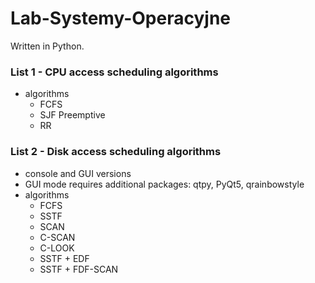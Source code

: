 # Lab-Systemy-Operacyjne
 
Written in Python.

### List 1 - CPU access scheduling algorithms
- algorithms
    - FCFS
    - SJF Preemptive
    - RR

### List 2 - Disk access scheduling algorithms
- console and GUI versions
- GUI mode requires additional packages: qtpy, PyQt5, qrainbowstyle
- algorithms
    - FCFS
    - SSTF
    - SCAN  
    - C-SCAN
    - C-LOOK
    - SSTF + EDF
    - SSTF + FDF-SCAN
